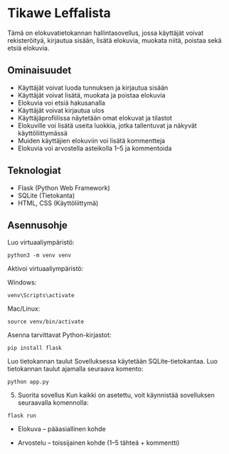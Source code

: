 # Tikawe Leffalista

Tämä on elokuvatietokannan hallintasovellus, jossa käyttäjät voivat rekisteröityä, kirjautua sisään, lisätä elokuvia, muokata niitä, poistaa sekä etsiä elokuvia.

## Ominaisuudet

- Käyttäjät voivat luoda tunnuksen ja kirjautua sisään
- Käyttäjät voivat lisätä, muokata ja poistaa elokuvia
- Elokuvia voi etsiä hakusanalla 
- Käyttäjät voivat kirjautua ulos
- Käyttäjäprofiilissa näytetään omat elokuvat ja tilastot
- Elokuville voi lisätä useita luokkia, jotka tallentuvat ja näkyvät käyttöliittymässä
- Muiden käyttäjien elokuviin voi lisätä kommentteja
- Elokuvia voi arvostella asteikolla 1–5 ja kommentoida


## Teknologiat

- Flask (Python Web Framework)
- SQLite (Tietokanta)
- HTML, CSS (Käyttöliittymä)


## Asennusohje

Luo virtuaaliympäristö:

`python3 -m venv venv`

Aktivoi virtuaaliympäristö:

Windows:

`venv\Scripts\activate`

Mac/Linux:

`source venv/bin/activate`

Asenna tarvittavat Python-kirjastot:

`pip install flask`

Luo tietokannan taulut
Sovelluksessa käytetään SQLite-tietokantaa. Luo tietokannan taulut ajamalla seuraava komento:

`python app.py`

5. Suorita sovellus
Kun kaikki on asetettu, voit käynnistää sovelluksen seuraavalla komennolla:

`flask run`

- Elokuva – pääasiallinen kohde

- Arvostelu – toissijainen kohde (1–5 tähteä + kommentti)
